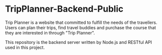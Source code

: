 # TripPlanner-Backend-Public
Trip Planner is a website that committed to fulfill the needs of the travellers. Users can plan their trips, find travel buddies and purchase the course that they are interested in through "Trip Planner".

This repository is the backend server written by Node.js and RESTful API used in this project.
